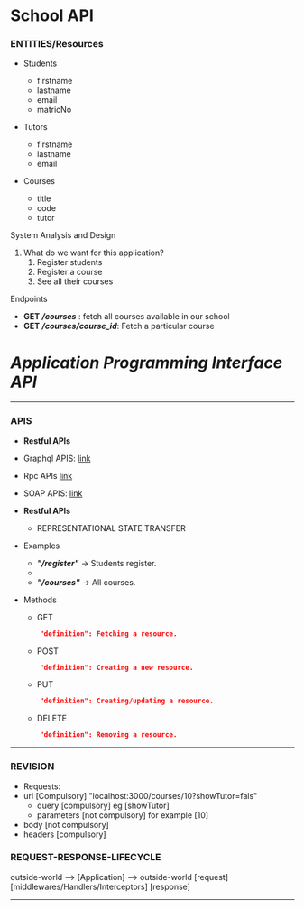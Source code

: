# School API

### **ENTITIES/Resources**
* Students
  * firstname
  * lastname
  * email
  * matricNo
  
* Tutors
  * firstname
  * lastname
  * email

* Courses
  * title
  * code
  * tutor


System Analysis and Design
1. What do we want for this application?
   1. Register students
   2. Register a course
   3. See all their courses


Endpoints
* **GET** ***/courses*** : fetch all courses available in our school
* **GET** ***/courses/course_id***: Fetch a particular course












# *Application Programming Interface API*

***

### APIS
* **Restful APIs**
* Graphql APIS: [link]()
* Rpc APIs [link]()
* SOAP APIS: [link]()

* **Restful APIs**
  * REPRESENTATIONAL STATE TRANSFER
  
* Examples
  * ***"/register"*** -> Students register.
  * 
  * ***"/courses"*** -> All courses.
* Methods
  * GET 
  ```json {
      "definition": Fetching a resource.
    ```
  * POST
  ```json {
      "definition": Creating a new resource.
    ```
  * PUT
  ```json {
      "definition": Creating/updating a resource.
  ```
  * DELETE
  ```json {
      "definition": Removing a resource.
  ```

***

### REVISION

* Requests:
* url [Compulsory]  "localhost:3000/courses/10?showTutor=fals"
  * query [compulsory] eg [showTutor]
  * parameters [not compulsory] for example [10]
* body [not compulsory]
* headers [compulsory]


### REQUEST-RESPONSE-LIFECYCLE

outside-world --> [Application] --> outside-world
[request]     [middlewares/Handlers/Interceptors]   [response]


***
